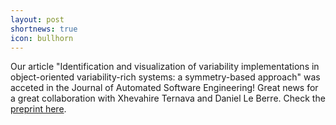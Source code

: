 ```yaml
---
layout: post
shortnews: true
icon: bullhorn
---
```


Our article "Identification and visualization of variability implementations in object-oriented variability-rich systems: a symmetry-based approach" was acceted in the Journal of Automated Software Engineering! Great news for a great collaboration with Xhevahire Ternava and Daniel Le Berre. Check the [preprint here](https://hal.science/hal-03593967v1).